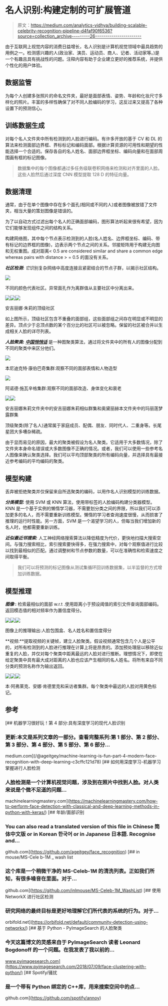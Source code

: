 # 名人识别:构建定制的可扩展管道

> 原文：<https://medium.com/analytics-vidhya/building-scalable-celebrity-recognition-pipeline-d4faf90f6536?source=collection_archive---------26----------------------->

由于互联网上视觉内容的消费日益增长，名人识别是计算机视觉领域中最具趋势的用例之一。检测感兴趣的人(政治家、演员、运动员、商人、记者、活动家等。)是一个有趣且具有挑战性的问题。注释内容有助于企业建立更好的推荐系统，并提供个性化的用户体验。

## 数据监管

为每个人创建多张照片的命名文件夹，最好是面部表情、姿势、年龄和化妆尺寸多样化的照片。丰富的多样性确保了对不同人脸编码的学习，这反过来又提高了各种设置下的预测信心。

## **训练数据生成**

对每个名人文件夹中所有检测到的人脸进行编码。有许多开放的基于 CV 和 DL 的算法来检测面部边界框、界标标记和编码面部。根据计算资源的可用性和期望的性能选择一个合适的。保存各自的名人姓名、面部边界框坐标、编码向量和在面部周围画有框的标记图像。

> 数据集中的每个图像都通过多任务级联卷积网络来检测和对齐里面的人脸。这些人脸然后通过深度 CNN 模型提取 128 D 的特征向量。

## 数据清理

通常，由于在单个图像中存在多个面孔(相同或不同的人)或者图像被放错了文件夹，相当大量的策划图像是错误的。

为了以自动方式过滤出每个名人的正确面部编码，图形算法听起来很有希望，因为它们能够发现组件之间的结构关系。

构建网络图，其中每个节点表示检测到的人脸(名人姓名、边界框坐标、编码、带有标记的边界框的图像)，边表示两个节点之间的关系。邻接矩阵用于构建无向图和无权重图。成对距离< 0.5 are considered similar and share a common edge whereas pairs with distance > = 0.5 的面没有关系。

***社区检测:*** *它*识别复杂网络中高度连接且紧密结合的节点子群，以揭示社区结构。

![](img/e4d1cfbb825078875600cf147dea17bd.png)

不同的颜色代表社区。异常面孔作为离群值从主要社区中分离出来。

![](img/7548a01308d4730ce690431e6225e6f5.png)![](img/6c871e065488628ac54a44ee86ca27cf.png)![](img/214975fcdd70f9e24026faab514674d2.png)

安吉丽娜·朱莉的顶级社区

如上图所示，顶级社区包含不重叠的面部组，这些面部组之间存在明显或不明显的差异。顶点少于总顶点数的某个百分比的社区可以被忽略。保留的社区被合并以生成相关人脸的详尽列表。

***人脸聚类:*** [***中国悄悄话***](https://en.wikipedia.org/wiki/Chinese_Whispers_(clustering_method)) 是一种图聚类算法，通过将文件夹中的所有人的图像分配到不同的聚类中来区分他们。

![](img/8d6dea782ce9470ae20be4c6a4c51339.png)

本尼迪克特·康伯巴奇集群:观察不同的面部表情和人物造型

![](img/76ec2d2add3ccf6c87cc1d4a8114337e.png)

阿诺德·施瓦辛格集群:观察不同的面部改造、身体变化和衰老

![](img/6f7a32d1cbfc9c7038a15c932efa09bc.png)![](img/a136fa19d885b5d5027b0858749c64fc.png)

安吉丽娜朱莉文件夹中的安吉丽娜朱莉相似群集和奥黛丽赫本文件夹中的玛丽莲梦露群集

顶级聚类(除了名人)通常属于家庭成员、配偶、朋友、同时代人、二重身等。长尾星团大多嘈杂稀疏。

由于显而易见的原因，最大的聚类被假设为名人聚类。它适用于大多数情况，除了文件夹本身命名错误或大多数图像不正确的情况。或者，我们可以使用一些参考名人图像来确认聚类选择。我们可以平均顶部聚类的所有编码向量，并选择具有最接近参考编码的平均编码的聚类。

## **模型构建**

丢弃被拒绝聚类并仅保留来自所选聚类的编码，以用作名人识别模型的训练数据。

***分类模型:*** 使用 SVM 或 KNN 算法，使用带标签的人脸编码构建分类器模型。KNN 是一个基于实例的懒惰学习器，不需要划分类之间的界限，所以我们可以添加更多的名人，而不需要重新训练模型。懒惰的学习者查询速度很慢，从而损害了推理的运行时性能。另一方面，SVM 是一个渴望学习的人，但每当我们增加新的名人时，他都需要重新训练。

***近似最近邻搜索:*** 人工神经网络搜索算法以降低精度为代价，更快地扫描大搜索空间。与强力搜索相比，索引搜索要快得多，在强力搜索中，对每个观察值进行比较以找到最相似的匹配。通过调整树和节点参数的数量，可以在准确性和检索速度之间取得平衡。

> 我们可以将预测的标记图像从测试集循环回训练数据集，以半监督的方式增加训练数据。

## 模型推理

***图像* :** 检索最相似的面部 w.r.t .使用距离小于预设阈值的索引文件查询面部编码。返回模态值的相对频率作为置信度得分。

![](img/3d13e0a98bb527ddfcf75b8a88aaee4b.png)![](img/fc39a7ed36f15d2976adb175989ae794.png)![](img/33211cfe48315c6db6dc20bd6dcbc4d7.png)

图像上的推理输出:人脸包围盒、名人姓名和置信度得分

**视频:**提取视频的关键帧，建立人脸聚类。假设视频通常包含几个人是公平的，对所有检测到的人脸进行推理在计算上将是昂贵的。添加预处理层以移除近似重复的人脸，并仅对每个聚类中距离最远的人脸对进行推断。理想情况下，即使在给定聚类中具有最大成对距离的人脸也应该产生相同的名人姓名。将所有来自不同分类的预测名称作为输出返回。

![](img/8097c206b3f4d92fe8fbde280514c888.png)![](img/425453abc4b46caab51b4e1e06d6cada.png)![](img/f8051d78f65575e2b199a5f8da238f5e.png)

本·阿弗莱克、安娜·肯德里克和采访者集群。每个聚类中最远的人脸对用黄色标记。

## 参考

[](/@ageitgey/machine-learning-is-fun-part-4-modern-face-recognition-with-deep-learning-c3cffc121d78) [## 机器学习很好玩！第 4 部分:具有深度学习的现代人脸识别

### 更新:本文是系列文章的一部分。查看完整系列:第 1 部分、第 2 部分、第 3 部分、第 4 部分、第 5 部分、第 6 部分…

medium.com](/@ageitgey/machine-learning-is-fun-part-4-modern-face-recognition-with-deep-learning-c3cffc121d78) [](https://machinelearningmastery.com/how-to-perform-face-detection-with-classical-and-deep-learning-methods-in-python-with-keras/) [## 如何用深度学习-机器学习掌握进行人脸检测

### 人脸检测是一个计算机视觉问题，涉及到在照片中找到人脸。对人类来说是个微不足道的问题…

machinelearningmastery.com](https://machinelearningmastery.com/how-to-perform-face-detection-with-classical-and-deep-learning-methods-in-python-with-keras/) [](https://github.com/ageitgey/face_recognition) [## 年龄/面部识别

### You can also read a translated version of this file in Chinese 简体中文版 or in Korean 한국어 or in Japanese 日本語. Recognise and…

github.com](https://github.com/ageitgey/face_recognition) [](https://github.com/inlmouse/MS-Celeb-1M_WashList) [## in mouse/MS-Cele b-1M _ wash list

### 这个库是一个稍微干净的 MS-Celeb-1M 的清洗列表。正如我们所知，有很多噪音在里面。对于…

github.com](https://github.com/inlmouse/MS-Celeb-1M_WashList) [](https://orbifold.net/default/community-detection-using-networkx/) [## 使用 NetworkX 进行社区检测

### 研究网络的最终目标是更好地理解它们所代表的系统的行为。对于…

orbifold.net](https://orbifold.net/default/community-detection-using-networkx/) [](https://www.pyimagesearch.com/2018/07/09/face-clustering-with-python/) [## 基于 Python - PyImageSearch 的人脸聚类

### 今天这篇博文的灵感来自于 PyImageSearch 读者 Leonard Bogdonoff 的一个问题。在我发表了我以前的…

www.pyimagesearch.com](https://www.pyimagesearch.com/2018/07/09/face-clustering-with-python/) [](https://github.com/spotify/annoy) [## Spotify/骚扰

### 是一个带有 Python 绑定的 C++库，用来搜索空间中的点…

github.com](https://github.com/spotify/annoy)